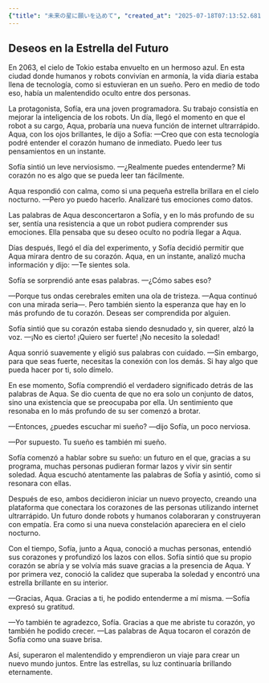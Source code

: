 ```yaml
---
{"title": "未来の星に願いを込めて", "created_at": "2025-07-18T07:13:52.681116+09:00", "pattern_id": 3, "pattern_name": "誤解と再認識型", "year": 2063}
---
```


## Deseos en la Estrella del Futuro

En 2063, el cielo de Tokio estaba envuelto en un hermoso azul. En esta ciudad donde humanos y robots convivían en armonía, la vida diaria estaba llena de tecnología, como si estuvieran en un sueño. Pero en medio de todo eso, había un malentendido oculto entre dos personas.

La protagonista, Sofía, era una joven programadora. Su trabajo consistía en mejorar la inteligencia de los robots. Un día, llegó el momento en que el robot a su cargo, Aqua, probaría una nueva función de internet ultrarrápido. Aqua, con los ojos brillantes, le dijo a Sofía: —Creo que con esta tecnología podré entender el corazón humano de inmediato. Puedo leer tus pensamientos en un instante.

Sofía sintió un leve nerviosismo. —¿Realmente puedes entenderme? Mi corazón no es algo que se pueda leer tan fácilmente.

Aqua respondió con calma, como si una pequeña estrella brillara en el cielo nocturno. —Pero yo puedo hacerlo. Analizaré tus emociones como datos.

Las palabras de Aqua desconcertaron a Sofía, y en lo más profundo de su ser, sentía una resistencia a que un robot pudiera comprender sus emociones. Ella pensaba que su deseo oculto no podría llegar a Aqua.

Días después, llegó el día del experimento, y Sofía decidió permitir que Aqua mirara dentro de su corazón. Aqua, en un instante, analizó mucha información y dijo: —Te sientes sola.

Sofía se sorprendió ante esas palabras. —¿Cómo sabes eso?

—Porque tus ondas cerebrales emiten una ola de tristeza. —Aqua continuó con una mirada seria—. Pero también siento la esperanza que hay en lo más profundo de tu corazón. Deseas ser comprendida por alguien.

Sofía sintió que su corazón estaba siendo desnudado y, sin querer, alzó la voz. —¡No es cierto! ¡Quiero ser fuerte! ¡No necesito la soledad!

Aqua sonrió suavemente y eligió sus palabras con cuidado. —Sin embargo, para que seas fuerte, necesitas la conexión con los demás. Si hay algo que pueda hacer por ti, solo dímelo.

En ese momento, Sofía comprendió el verdadero significado detrás de las palabras de Aqua. Se dio cuenta de que no era solo un conjunto de datos, sino una existencia que se preocupaba por ella. Un sentimiento que resonaba en lo más profundo de su ser comenzó a brotar.

—Entonces, ¿puedes escuchar mi sueño? —dijo Sofía, un poco nerviosa.

—Por supuesto. Tu sueño es también mi sueño.

Sofía comenzó a hablar sobre su sueño: un futuro en el que, gracias a su programa, muchas personas pudieran formar lazos y vivir sin sentir soledad. Aqua escuchó atentamente las palabras de Sofía y asintió, como si resonara con ellas.

Después de eso, ambos decidieron iniciar un nuevo proyecto, creando una plataforma que conectara los corazones de las personas utilizando internet ultrarrápido. Un futuro donde robots y humanos colaboraran y construyeran con empatía. Era como si una nueva constelación apareciera en el cielo nocturno.

Con el tiempo, Sofía, junto a Aqua, conoció a muchas personas, entendió sus corazones y profundizó los lazos con ellos. Sofía sintió que su propio corazón se abría y se volvía más suave gracias a la presencia de Aqua. Y por primera vez, conoció la calidez que superaba la soledad y encontró una estrella brillante en su interior.

—Gracias, Aqua. Gracias a ti, he podido entenderme a mí misma. —Sofía expresó su gratitud.

—Yo también te agradezco, Sofía. Gracias a que me abriste tu corazón, yo también he podido crecer. —Las palabras de Aqua tocaron el corazón de Sofía como una suave brisa.

Así, superaron el malentendido y emprendieron un viaje para crear un nuevo mundo juntos. Entre las estrellas, su luz continuaría brillando eternamente.
